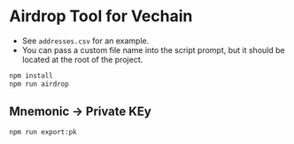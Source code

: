 # Airdrop Tool for Vechain

- See `addresses.csv` for an example.
- You can pass a custom file name into the script prompt, but it should be located at the root of the project.

```bash
npm install
npm run airdrop
```

## Mnemonic -> Private KEy

```bash
npm run export:pk
```
